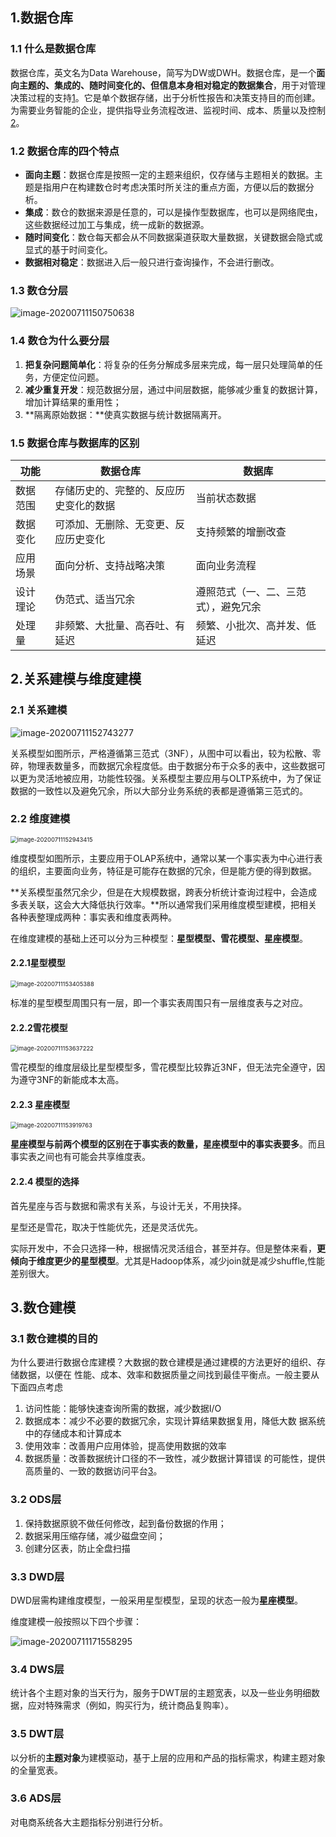 ## 1.数据仓库

### 1.1 什么是数据仓库

数据仓库，英文名为Data Warehouse，简写为DW或DWH。数据仓库，是一个**面向主题的、集成的、随时间变化的、但信息本身相对稳定的数据集合**，用于对管理决策过程的支持[1]。它是单个数据存储，出于分析性报告和决策支持目的而创建。 为需要业务智能的企业，提供指导业务流程改进、监视时间、成本、质量以及控制[2]。

### 1.2 数据仓库的四个特点

- **面向主题**：数据仓库是按照一定的主题来组织，仅存储与主题相关的数据。主题是指用户在构建数仓时考虑决策时所关注的重点方面，方便以后的数据分析。
- **集成**：数仓的数据来源是任意的，可以是操作型数据库，也可以是网络爬虫，这些数据经过加工与集成，统一成新的数据源。
- **随时间变化**：数仓每天都会从不同数据渠道获取大量数据，关键数据会隐式或显式的基于时间变化。
- **数据相对稳定**：数据进入后一般只进行查询操作，不会进行删改。

### 1.3 数仓分层

![image-20200711150750638](%E6%95%B0%E6%8D%AE%E4%BB%93%E5%BA%93%E5%BB%BA%E6%A8%A1.assets/image-20200711150750638.png)

### 1.4 数仓为什么要分层

1. **把复杂问题简单化**：将复杂的任务分解成多层来完成，每一层只处理简单的任务，方便定位问题。
2. **减少重复开发**：规范数据分层，通过中间层数据，能够减少重复的数据计算，增加计算结果的重用性；
3. **隔离原始数据：**使真实数据与统计数据隔离开。

### 1.5 数据仓库与数据库的区别

| 功能     | 数据仓库                               | 数据库                               |
| -------- | -------------------------------------- | ------------------------------------ |
| 数据范围 | 存储历史的、完整的、反应历史变化的数据 | 当前状态数据                         |
| 数据变化 | 可添加、无删除、无变更、反应历史变化   | 支持频繁的增删改查                   |
| 应用场景 | 面向分析、支持战略决策                 | 面向业务流程                         |
| 设计理论 | 伪范式、适当冗余                       | 遵照范式（一、二、三范式），避免冗余 |
| 处理量   | 非频繁、大批量、高吞吐、有延迟         | 频繁、小批次、高并发、低延迟         |

## 2.关系建模与维度建模

### 2.1 关系建模

![image-20200711152743277](%E6%95%B0%E6%8D%AE%E4%BB%93%E5%BA%93%E5%BB%BA%E6%A8%A1.assets/image-20200711152743277.png)

关系模型如图所示，严格遵循第三范式（3NF），从图中可以看出，较为松散、零碎，物理表数量多，而数据冗余程度低。由于数据分布于众多的表中，这些数据可以更为灵活地被应用，功能性较强。关系模型主要应用与OLTP系统中，为了保证数据的一致性以及避免冗余，所以大部分业务系统的表都是遵循第三范式的。

### 2.2 维度建模

<img src="%E6%95%B0%E6%8D%AE%E4%BB%93%E5%BA%93%E5%BB%BA%E6%A8%A1.assets/image-20200711152943415.png" alt="image-20200711152943415" style="zoom: 67%;" />

维度模型如图所示，主要应用于OLAP系统中，通常以某一个事实表为中心进行表的组织，主要面向业务，特征是可能存在数据的冗余，但是能方便的得到数据。

**关系模型虽然冗余少，但是在大规模数据，跨表分析统计查询过程中，会造成多表关联，这会大大降低执行效率。**所以通常我们采用维度模型建模，把相关各种表整理成两种：事实表和维度表两种。



在维度建模的基础上还可以分为三种模型：**星型模型、雪花模型、星座模型**。

#### 2.2.1星型模型

<img src="%E6%95%B0%E6%8D%AE%E4%BB%93%E5%BA%93%E5%BB%BA%E6%A8%A1.assets/image-20200711153405388.png" alt="image-20200711153405388" style="zoom:67%;" />

标准的星型模型周围只有一层，即一个事实表周围只有一层维度表与之对应。

#### 2.2.2雪花模型

<img src="%E6%95%B0%E6%8D%AE%E4%BB%93%E5%BA%93%E5%BB%BA%E6%A8%A1.assets/image-20200711153637222.png" alt="image-20200711153637222" style="zoom:67%;" />

雪花模型的维度层级比星型模型多，雪花模型比较靠近3NF，但无法完全遵守，因为遵守3NF的新能成本太高。

#### 2.2.3 星座模型

<img src="%E6%95%B0%E6%8D%AE%E4%BB%93%E5%BA%93%E5%BB%BA%E6%A8%A1.assets/image-20200711153919763.png" alt="image-20200711153919763" style="zoom:67%;" />

**星座模型与前两个模型的区别在于事实表的数量，星座模型中的事实表要多**。而且事实表之间也有可能会共享维度表。

#### 2.2.4 模型的选择

首先星座与否与数据和需求有关系，与设计无关，不用抉择。

星型还是雪花，取决于性能优先，还是灵活优先。

实际开发中，不会只选择一种，根据情况灵活组合，甚至并存。但是整体来看，**更倾向于维度更少的星型模型**。尤其是Hadoop体系，减少join就是减少shuffle,性能差别很大。



## 3.数仓建模

### 3.1 数仓建模的目的

为什么要进行数据仓库建模？大数据的数仓建模是通过建模的方法更好的组织、存储数据，以便在 性能、成本、效率和数据质量之间找到最佳平衡点。一般主要从下面四点考虑

1. 访问性能：能够快速查询所需的数据，减少数据I/O
2. 数据成本：减少不必要的数据冗余，实现计算结果数据复用，降低大数 据系统中的存储成本和计算成本 
3. 使用效率：改善用户应用体验，提高使用数据的效率
4. 数据质量：改善数据统计口径的不一致性，减少数据计算错误 的可能性，提供高质量的、一致的数据访问平台[3]。
   

### 3.2 ODS层

1. 保持数据原貌不做任何修改，起到备份数据的作用；
2. 数据采用压缩存储，减少磁盘空间；
3. 创建分区表，防止全盘扫描

### 3.3 DWD层

DWD层需构建维度模型，一般采用星型模型，呈现的状态一般为**星座模型**。

维度建模一般按照以下四个步骤：

![image-20200711171558295](%E6%95%B0%E6%8D%AE%E4%BB%93%E5%BA%93%E5%BB%BA%E6%A8%A1.assets/image-20200711171558295.png)

### 3.4 DWS层

统计各个主题对象的当天行为，服务于DWT层的主题宽表，以及一些业务明细数据，应对特殊需求（例如，购买行为，统计商品复购率）。

### 3.5 DWT层

以分析的**主题对象**为建模驱动，基于上层的应用和产品的指标需求，构建主题对象的全量宽表。

### 3.6 ADS层

对电商系统各大主题指标分别进行分析。



[ 1 ]:https://www.jianshu.com/p/0b6414f92442
[2  ]:http://www.databi.cn/article-76-1.html
[ 3 ]:https://blog.csdn.net/qq_26442553/article/details/105506364